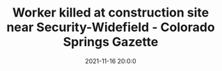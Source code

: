 ---
"title": "Worker killed at construction site near Security-Widefield - Colorado Springs Gazette"
"date": "2021-11-16 20:0:0"
"feed_name": "GOOGLENEWSCONSTRUCTION"
"feed_website": "https://news.google.com/search?q=construction%2Bincident&hl=en-US&gl=US&ceid=US:en"
"feed_rss": "https://news.google.com/rss/search?q=construction%2Bincident&hl=en-US&gl=US&ceid=US:en"
"link": "https://gazette.com/news/worker-killed-at-construction-site-near-security-widefield/article_d2bd9b46-4717-11ec-93ea-43f7361a2aa6.html"
"source": "{'href': 'https://gazette.com', 'title': 'Colorado Springs Gazette'}"
"file": "_posts/2021-1-1-d82a546d53e5ace1180c63af049cd3bf1d74b3b2.md"
"accident": "1"
"drilling": "1"
"dead": "1"
"injured": "0"
"arrested": "0"
"place": "security-widefield"
"where": "construction site"
"causes": "unknown"
"place_uri": "http://en.wikipedia.org/wiki/Security-Widefield%2C_Colorado"
---
